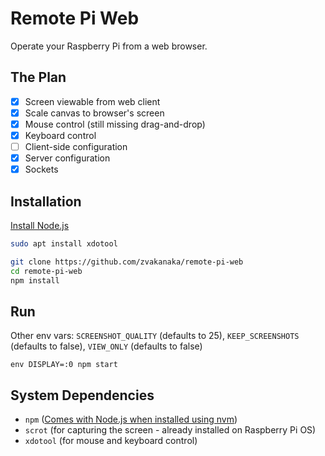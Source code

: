 # Remote Pi Web
Operate your Raspberry Pi from a web browser.

## The Plan
- [x] Screen viewable from web client  
- [x] Scale canvas to browser's screen  
- [x] Mouse control (still missing drag-and-drop)  
- [x] Keyboard control  
- [ ] Client-side configuration  
- [x] Server configuration
- [x] Sockets

## Installation
[Install Node.js](https://github.com/nvm-sh/nvm#about)
```sh
sudo apt install xdotool

git clone https://github.com/zvakanaka/remote-pi-web
cd remote-pi-web
npm install
```

## Run
Other env vars: `SCREENSHOT_QUALITY` (defaults to 25), `KEEP_SCREENSHOTS` (defaults to false), `VIEW_ONLY` (defaults to false)
```
env DISPLAY=:0 npm start
``` 

## System Dependencies
- `npm` ([Comes with Node.js when installed using nvm](https://github.com/nvm-sh/nvm#about))
- `scrot` (for capturing the screen - already installed on Raspberry Pi OS)
- `xdotool` (for mouse and keyboard control)
